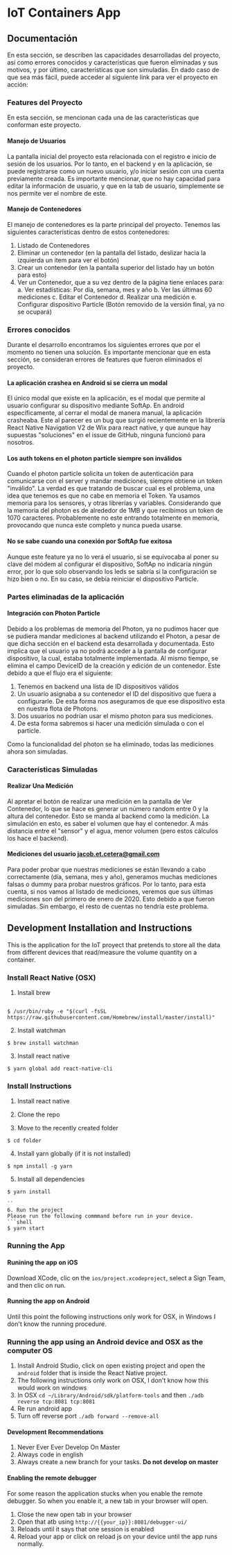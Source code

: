 # IoT Containers App

## Documentación

En esta sección, se describen las capacidades desarrolladas del proyecto, así como errores conocidos y características que fueron eliminadas y sus motivos, y por último, características que son simuladas.
En dado caso de que sea más fácil, puede acceder al siguiente link para ver el proyecto en acción:


### Features del Proyecto
En esta sección, se mencionan cada una de las características que conforman este proyecto. 

#### Manejo de Usuarios
La pantalla inicial del proyecto esta relacionada con el registro e inicio de sesión de los usuarios. Por lo tanto, en el backend y en la aplicación, se puede registrarse como un nuevo usuario, y/o iniciar sesión con una cuenta previamente creada.
Es importante mencionar, que no hay capacidad para editar la información de usuario, y que en la tab de usuario, simplemente se nos permite ver el nombre de este.

#### Manejo de Contenedores
El manejo de contenedores es la parte principal del proyecto.
Tenemos las siguientes características dentro de estos contenedores:

 1. Listado de Contenedores
 2. Eliminar un contenedor (en la pantalla del listado, deslizar hacia la izquierda un item para ver el botón)
 3. Crear un contenedor (en la pantalla superior del listado hay un botón para esto)
 4. Ver un Contenedor, que a su vez dentro de la página tiene enlaces para:
	 a. Ver estadísticas: Por día, semana, mes y año
	 b. Ver las últimas 60 mediciones
	 c. Editar el Contenedor
	 d. Realizar una medición
	 e. Configurar dispositivo Particle (Botón removido de la versión final, ya no se ocupará)

### Errores conocidos
Durante el desarrollo encontramos los siguientes errores que por el momento no tienen una solución. Es importante mencionar que en esta sección, se consideran errores de features que fueron eliminados el proyecto.

#### La aplicación crashea en Android si se cierra un modal
El único modal que existe en la aplicación, es el modal que permite al usuario configurar su dispositivo mediante SoftAp. En android específicamente, al cerrar el modal de manera manual, la aplicación crasheaba. Este al parecer es un bug que surgió recientemente en la librería React Native Navigation V2 de Wix para react native, y que aunque hay supuestas "soluciones" en el issue de GitHub, ninguna funcionó para nosotros.

#### Los auth tokens en el photon particle siempre son inválidos
Cuando el photon particle solicita un token de autenticación para comunicarse con el server y mandar mediciones, siempre obtiene un token "inválido". La verdad es que tratando de buscar cual es el problema, una idea que tenemos es que no cabe en memoria el Token.
Ya usamos memoria para los sensores, y otras librerías y variables. Considerando que la memoria del photon es de alrededor de 1MB y que recibimos un token de 1070 caracteres. Probablemente no este entrando totalmente en memoria, provocando que nunca este completo y nunca pueda usarse.

#### No se sabe cuando una conexión por SoftAp fue exitosa
Aunque este feature ya no lo verá el usuario, si se equivocaba al poner su clave del módem al configurar el dispositivo, SoftAp no indicaría ningún error, por lo que solo observando los leds se sabría si la configuración se hizo bien o no. En su caso, se debía reiniciar el dispositivo Particle.

### Partes eliminadas de la aplicación
#### Integración con Photon Particle
Debido a los problemas de memoria del Photon, ya no pudimos hacer que se pudiera mandar mediciones al backend utilizando el Photon, a pesar de que dicha sección en el backend esta desarrollada y documentada.
Esto implica que el usuario ya no podrá acceder a la pantalla de configurar dispositivo, la cual, estaba totalmente implementada.
Al mismo tiempo, se elimina el campo DeviceID de la creación y edición de un contenedor. Este debido a que el flujo era el siguiente:

 1. Tenemos en backend una lista de ID dispositivos válidos
 2. Un usuario asignaba a su contenedor el ID del dispositivo que fuera a configurarle. De esta forma nos aseguramos de que ese dispositivo esta en nuestra flota de Photons.
 3. Dos usuarios no podrían usar el mismo photon para sus mediciones.
 4. De esta forma sabremos si hacer una medición simulada o con el particle.

Como la funcionalidad del photon se ha eliminado, todas las mediciones ahora son simuladas.

### Características Simuladas
#### Realizar Una Medición
Al apretar el botón de realizar una medición en la pantalla de Ver Contenedor, lo que se hace es generar un número random entre 0 y la altura del contenedor. Esto se manda al backend como la medición.
La  simulación en esto, es saber el volumen que hay el contenedor. A más distancia entre el "sensor" y el agua, menor volumen (pero estos cálculos los hace el backend).

#### Mediciones del usuario jacob.et.cetera@gmail.com
Para poder probar que nuestras mediciones se están llevando a cabo correctamente (día, semana, mes y año), generamos muchas mediciones falsas o dummy para probar nuestros gráficos. Por lo tanto, para esta cuenta, si nos vamos al listado de mediciones, veremos que sus últimas mediciones son del primero de enero de 2020. Esto debido a que fueron simuladas. Sin embargo, el resto de cuentas no tendría este problema.

	  
## Development Installation and Instructions
This is the application for the IoT proyect that pretends to store all the data from different devices that read/measure the volume quantity on a container.
### Install React Native (OSX)
1. Install brew

```shell

$ /usr/bin/ruby -e "$(curl -fsSL https://raw.githubusercontent.com/Homebrew/install/master/install)"
```
2. Install watchman

```shell
$ brew install watchman
```
3. Install react native
```shell
$ yarn global add react-native-cli
```
### Install Instructions

  1. Install react native

2. Clone the repo

3. Move to the recently created folder

```shell
$ cd folder
```

4. Install yarn globally (if it is not installed)
```shell
$ npm install -g yarn
```
5. Install all dependencies
```shell
$ yarn install

``
6. Run the project
Please run the following commmand before run in your device.
```shell
$ yarn start
```
### Running the App
#### Runining the app on iOS
Download XCode, clic on the `ios/project.xcodeproject`, select a Sign Team, and then clic on run.

#### Running the app on Android

Until this point the following instructions only work for OSX, in Windows I don't know the running procedure.

### Running the app using an Android device and OSX as the computer OS
1. Install Android Studio, click on open existing project and open the `android` folder that is inside the React Native project.
2. The following instructions only work on OSX, I don't know how this would work on windows
3. In OSX `cd ~/Library/Android/sdk/platform-tools` and then `./adb reverse tcp:8081 tcp:8081`
4. Re run android app
5. Turn off reverse port `./adb forward --remove-all`
#### Development Recommendations
1. Never Ever Ever Develop On Master
2. Always code in english
3. Always create a new branch for your tasks. **Do not develop on master**
#### Enabling the remote debugger
For some reason the application stucks when you enable the remote debugger. So when you enable it, a new tab in your browser will open.
1. Close the new open tab in your browser
2. Open that atb using `http://{{your_ip}}:8081/debugger-ui/`
3. Reloads until it says that one session is enabled
4. Reload your app or click on reload js on your device until the app runs normally.